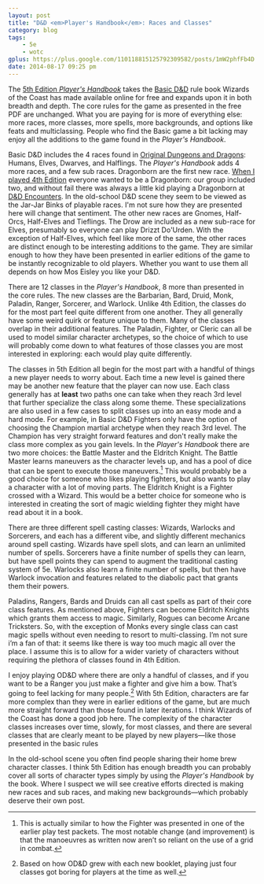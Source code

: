 ```yaml
---
layout: post
title: "D&D <em>Player's Handbook</em>: Races and Classes"
category: blog
tags:
    - 5e
    - wotc
gplus: https://plus.google.com/110118815125792309582/posts/1mW2phfFb4D
date: 2014-08-17 09:25 pm
---
```


The [5th Edition *Player's Handbook*][phb] takes the [Basic D&D][basic] rule book Wizards of the Coast has made available online for free and expands upon it in both breadth and depth. The core rules for the game as presented in the free PDF are unchanged. What you are paying for is more of everything else: more races, more classes, more spells, more backgrounds, and options like feats and multiclassing. People who find the Basic game a bit lacking may enjoy all the additions to the game found in the *Player's Handbook*.

Basic D&D includes the 4 races found in [Original Dungeons and Dragons][odd]: Humans, Elves, Dwarves, and Halflings. The *Player's Handbook* adds 4 more races, and a few sub races. Dragonborn are the first new race. [When I played 4th Edition][4e] everyone wanted to be a Dragonborn: our group included two, and without fail there was always a little kid playing a Dragonborn at [D&D Encounters][encounters]. In the old-school D&D scene they seem to be viewed as the Jar-Jar Binks of playable races. I'm not sure how they are presented here will change that sentiment. The other new races are Gnomes, Half-Orcs, Half-Elves and Tieflings. The Drow are included as a new sub-race for Elves, presumably so everyone can play Drizzt Do'Urden. With the exception of Half-Elves, which feel like more of the same, the other races are distinct enough to be interesting additions to the game. They are similar enough to how they have been presented in earlier editions of the game to be instantly recognizable to old players. Whether you want to use them all depends on how Mos Eisley you like your D&D.

There are 12 classes in the *Player's Handbook*, 8 more than presented in the core rules. The new classes are the Barbarian, Bard, Druid, Monk, Paladin, Ranger, Sorcerer, and Warlock. Unlike 4th Edition, the classes do for the most part feel quite different from one another. They all generally have some weird quirk or feature unique to them. Many of the classes overlap in their additional features. The Paladin, Fighter, or Cleric can all be used to model similar character archetypes, so the choice of which to use will probably come down to what features of those classes you are most interested in exploring: each would play quite differently.

The classes in 5th Edition all begin for the most part with a handful of things a new player needs to worry about. Each time a new level is gained there may be another new feature that the player can now use. Each class generally has at **least** two paths one can take when they reach 3rd level that further specialize the class along some theme. These specializations are also used in a few cases to split classes up into an easy mode and a hard mode. For example, in Basic D&D Fighters only have the option of choosing the Champion martial archetype when they reach 3rd level. The Champion has very straight forward features and don't really make the class more complex as you gain levels. In the *Player's Handbook* there are two more choices: the Battle Master and the Eldritch Knight. The Battle Master learns maneuvers as the character levels up, and has a pool of dice that can be spent to execute those maneuvers.[^1] This would probably be a good choice for someone who likes playing fighters, but also wants to play a character with a lot of moving parts. The Eldritch Knight is a Fighter crossed with a Wizard. This would be a better choice for someone who is interested in creating the sort of magic wielding fighter they might have read about it in a book.

There are three different spell casting classes: Wizards, Warlocks and Sorcerers, and each has a different vibe, and slightly different mechanics around spell casting. Wizards have spell slots, and can learn an unlimited number of spells. Sorcerers have a finite number of spells they can learn, but have spell points they can spend to augment the traditional casting system of 5e. Warlocks also learn a finite number of spells, but then have Warlock invocation and features related to the diabolic pact that grants them their powers.

Paladins, Rangers, Bards and Druids can all cast spells as part of their core class features. As mentioned above, Fighters can become Eldritch Knights which grants them access to magic. Similarly, Rogues can become Arcane Tricksters. So, with the exception of Monks every single class can cast magic spells without even needing to resort to multi-classing. I’m not sure i’m a fan of that: it seems like there is way too much magic all over the place. I assume this is to allow for a wider variety of characters without requiring the plethora of classes found in 4th Edition.

I enjoy playing OD&D where there are only a handful of classes, and if you want to be a Ranger you just make a fighter and give him a bow. That’s going to feel lacking for many people.[^2] With 5th Edition, characters are far more complex than they were in earlier editions of the game, but are much more straight forward than those found in later iterations. I think Wizards of the Coast has done a good job here. The complexity of the character classes increases over time, slowly, for most classes, and there are several classes that are clearly meant to be played by new players—like those presented in the basic rules

In the old-school scene you often find people sharing their home brew character classes. I think 5th Edition has enough breadth you can probably cover all sorts of character types simply by using the *Player's Handbook* by the book.  Where I suspect we will see creative efforts directed is making new races and sub races, and making new backgrounds—which probably deserve their own post.


[^1]: This is actually similar to how the Fighter was presented in one of the earlier play test packets. The most notable change (and improvement) is that the manoeuvres as written now aren’t so reliant on the use of a grid in combat. 
[^2]: Based on how OD&D grew with each new booklet, playing just four classes got boring for players at the time as well.

[basic]: http://dnd.wizards.com/sites/default/files/media/DnDBasicRules%28No%20Background-PrinterFriendly%29_0.pdf
[dnd]: http://dnd.wizards.com/
[phb]: http://dnd.wizards.com/products/tabletop-games/rpg-products/rpg_playershandbook
[odd]: /tag/od&d/
[4e]: /blog/we-re-playing-d-d/
[encounters]: /tag/encounters/